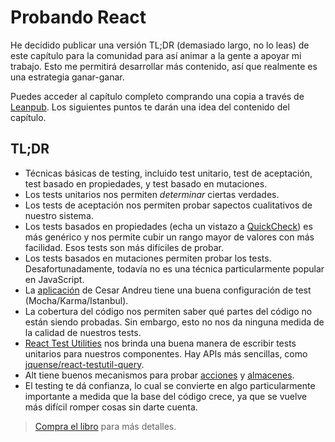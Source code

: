 # Probando React

He decidido publicar una versión TL;DR (demasiado largo, no lo leas) de este capítulo para la comunidad para así animar a la gente a apoyar mi trabajo. Esto me permitirá desarrollar más contenido, así que realmente es una estrategia ganar-ganar.

Puedes acceder al capítulo completo comprando una copia a través de [Leanpub](https://leanpub.com/survivejs_react). Los siguientes puntos te darán una idea del contenido del capítulo.

## TL;DR

* Técnicas básicas de testing, incluido test unitario, test de aceptación, test basado en propiedades, y test basado en mutaciones.
* Los tests unitarios nos permiten *determinar* ciertas verdades.
* Los tests de aceptación nos permiten probar sapectos cualitativos de nuestro sistema.
* Los tests basados en propiedades (echa un vistazo a [QuickCheck](https://hackage.haskell.org/package/QuickCheck)) es más genérico y nos permite cubir un rango mayor de valores con más facilidad. Esos tests son más difíciles de probar.
* Los tests basados en mutaciones permiten probar los tests. Desafortunadamente, todavía no es una técnica particularmente popular en JavaScript.
* La [aplicación](https://github.com/cesarandreu/web-app) de Cesar Andreu tiene una buena configuración de test (Mocha/Karma/Istanbul).
* La cobertura del código nos permiten saber qué partes del código no están siendo probadas. Sin embargo, esto no nos da ninguna medida de la calidad de nuestros tests.
* [React Test Utilities](https://facebook.github.io/react/docs/test-utils.html) nos brinda una buena manera de escribir tests unitarios para nuestros componentes. Hay APIs más sencillas, como [jquense/react-testutil-query](https://github.com/jquense/react-testutil-query).
* Alt tiene buenos mecanismos para probar [acciones](http://alt.js.org/docs/testing/actions/) y [almacenes](http://alt.js.org/docs/testing/stores/).
* El testing te dá confianza, lo cual se convierte en algo particularmente importante a medida que la base del código crece, ya que se vuelve más difícil romper cosas sin darte cuenta.

> [Compra el libro](https://leanpub.com/survivejs-react) para más detalles.

